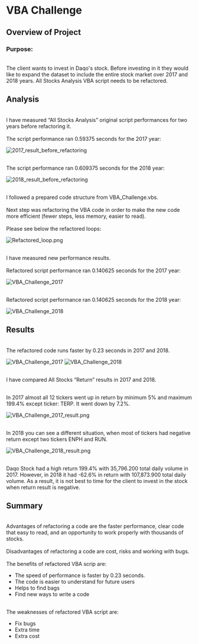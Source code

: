 # VBA Challenge
## Overview of Project
### Purpose: 
<br>The client wants to invest in Daqo's stock. Before investing in it they would like to expand the dataset to include the entire stock market over 2017 and 2018 years. All Stocks Analysis VBA script needs to be refactored.</br>

## Analysis 
<br> I have measured “All Stocks Analysis” original script performances for two years before refactoring it.</br>
<br>The script performance ran 0.59375 seconds for the 2017 year:</br>

![2017_result_before_refactoring](2017_result_before.png)

<br>The script performance ran 0.609375 seconds for the 2018 year:</br>

![2018_result_before_refactoring](2018_result_before.png)

<br>I followed a prepared code structure from VBA_Challenge.vbs.</br>
<br>Next step was refactoring the VBA code in order to make the new code more efficient (fewer steps, less memory, easier to read).</br>
<br>Please see below the refactored loops:</br>

![Refactored_loop.png](Refactored_loop.png)

<br>I have measured new performance results. </br>
<br>Refactored script performance ran 0.140625 seconds for the 2017 year:</br>

![VBA_Challenge_2017](VBA_Challenge_2017.png)

<br>Refactored script performance ran 0.140625 seconds for the 2018 year:</br>

![VBA_Challenge_2018](VBA_Challenge_2018.png)

## Results
<br>The refactored code runs faster by 0.23 seconds in 2017 and 2018.</br>

![VBA_Challenge_2017](VBA_Challenge_2017.png)
![VBA_Challenge_2018](VBA_Challenge_2018.png)

<br>I have compared All Stocks “Return” results in 2017 and 2018.</br>

<br>In 2017 almost all 12 tickers went up in return by minimum 5% and maximum 199.4% except ticker: TERP. It went down by 7.2%.</br>   
 
 ![VBA_Challenge_2017_result.png](VBA_Challenge_2017_result.png)
 
<br>In 2018 you can see a different situation, when most of tickers had negative return except two tickers ENPH and RUN.</br>

 ![VBA_Challenge_2018_result.png](VBA_Challenge_2018_result.png)
 
<br>Daqo Stock had a high return 199.4% with 35,796.200 total daily volume in 2017. However, in 2018 it had -62.6% in return with 107,873.900 total daily volume. As a result, it is not best to time for the client to invest in the stock when return result is negative.</br>

## Summary
<br>Advantages of refactoring a code are the faster performance, clear code that easy to read, and an opportunity to work properly with thousands of stocks.</br>
<br>Disadvantages of refactoring a code are cost, risks and working with bugs.</br>
<br>The benefits of refactored VBA scrip are:</br>
-	The speed of performance is faster by 0.23 seconds. 
-	The code is easier to understand for future users
-	Helps to find bags
-	Find new ways to write a code

<br>The weaknesses of refactored VBA script are:</br>
- Fix bugs
-	Extra time 
-	Extra cost






